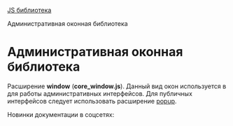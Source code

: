 [JS библиотека](/api_help/js_lib/index.php)

Административная оконная библиотека

Административная оконная библиотека
===================================

Расширение **window** (**core\_window.js**). Данный вид окон используется в для работы административных интерфейсов. Для публичных интерфейсов следует использовать расширение [popup](/api_help/js_lib/popup/index.php).

Новинки документации в соцсетях: